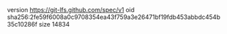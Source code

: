 version https://git-lfs.github.com/spec/v1
oid sha256:2fe59f6008a0c9708354ea43f759a3e26471bf19fdb453abbdc454b35c10286f
size 14834
